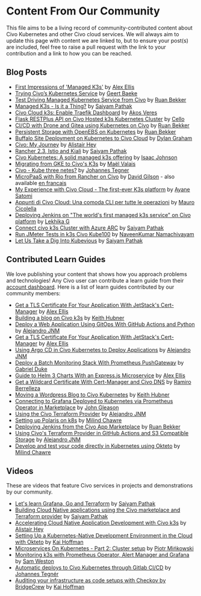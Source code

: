 # Content From Our Community

This file aims to be a living record of community-contributed content about Civo Kubernetes and other Civo cloud services. We will always aim to update this page with content we are linked to, but to ensure your post(s) are included, feel free to raise a pull request with the link to your contribution and a link to how you can be reached.

## Blog Posts
* [First Impressions of 'Managed K3s'](https://rancher.com/blog/2019/first-impressions-managed-k3s/) by [Alex Ellis](https://twitter.com/alexellisuk)
* [Trying Civo’s Kubernetes Service](https://blog.baeke.info/2019/10/28/trying-civos-kubernetes-service/) by [Geert Baeke](https://twitter.com/geertbaeke)
* [Test Driving Managed Kubernetes Service from Civo](https://sysadmins.co.za/test-driving-managed-kubernetes-service-from-civo/) by [Ruan Bekker](https://twitter.com/ruanbekker)
* [Managed K3s - Is it a Thing?](https://medium.com/@SaiyamPathak/managed-k3s-is-it-a-thing-9397799c38a) by [Saiyam Pathak](https://twitter.com/Saiyampathak)
* [Civo Cloud k3s: Enable Traefik Dashboard](https://akos.me/2019/Civo-Cloud-Enable-Traefik-Dashboard/) by [Akos Veres](https://twitter.com/puck)
* [Flask RESTPlus API on Civo Hosted k3s Kubernetes Cluster](https://www.cellerich.ch/2019/11/30/flask-restplus-api-on-civo-hosted-k3s-kubernetes-cluster/) by [Cello](https://www.cellerich.ch/about/)
* [CI/CD with Drone and Gitea using Kubernetes on Civo](https://sysadmins.co.za/ci-cd-with-drone-and-gitea-using-kubernetes-on-civo-post-1/?utm_source=twitter&utm_medium=social&utm_campaign=gitea_drone_twitter) by [Ruan Bekker](https://twitter.com/ruanbekker)
* [Persistent Storage with OpenEBS on Kubernetes](https://sysadmins.co.za/persistent-storage-with-openebs-on-kubernetes/) by [Ruan Bekker](https://twitter.com/ruanbekker)
* [Buffalo Site Deployment on Kubernetes to Civo Cloud](https://grhm.dev/posts/buffalo-deployment-to-civo/) by [Dylan Graham](https://twitter.com/plusplusdylan/)
* [Civo: My Journey](https://blog.heyal.co.uk/civo-my-journey/) by [Alistair Hey](https://twitter.com/alistair_hey)
* [Rancher 2.3, Istio and Kiali](https://rancher.com/blog/2020/rancher-istio-kiali/) by [Saiyam Pathak](https://twitter.com/Saiyampathak)
* [Civo Kubernetes: A solid managed k3s offering](https://freshbrewed.science/civo-k8s-part-1/index.html) by [Isaac Johnson](https://twitter.com/AHEAD_Isaac)
* [Migrating from GKE to Civo's K3s](https://maelvls.dev/from-gke-to-civo-k3s/) by [Maël Valais](https://twitter.com/maelvls)
* [Civo - Kube three netes?](https://jite.eu/2020/5/5/kube-three-netes/) by [Johannes Tegner](https://twitter.com/_JiTe_)
* [MicroPaaS with Rio from Rancher on Civo](https://wetry.tech/micropaas-with-rio-from-rancher-en/) by [David Gilson](https://twitter.com/gilsondavid5) - also available [en francais](https://wetry.tech/micropaas-with-rio-from-rancher/)
* [My Experience with Civo Cloud - The first-ever K3s platform](https://dev.to/sr229/my-experience-with-civo-cloud-the-first-ever-k3s-platform-16nb) by [Ayane Satomi](https://dev.to/sr229)
* [Appunti di Civo Cloud: Una comoda CLI per tutte le operazioni](https://www.emmecilab.net/appunti-di-civo-cloud-una-comoda-cli-per-tutte-le-operazioni/) by [Mauro Cicolella](https://twitter.com/emmecilab)
* [Deploying Jenkins on "The world's first managed k3s service" on Civo platform](https://www.linkedin.com/pulse/deploying-jenkins-worlds-first-managed-k3s-service-civo-goswami/) by [Lekhika G](https://twitter.com/Lekhika__)
* [Connect civo k3s Cluster with Azure ARC](https://hashnode.com/post/connect-civo-k3s-cluster-with-azure-arc-ckcmr5ph200avlis1frgl7lkx) by [Saiyam Pathak](https://twitter.com/Saiyampathak)
* [Run JMeter Tests in k3s Civo Kube100](https://qainsights.com/run-jmeter-tests-in-k3s-civo-kube100/) by [NaveenKumar Namachivayam](https://twitter.com/qainsights)
* [Let Us Take a Dig Into Kubevious](https://saiyampathak.com/let-us-take-a-dig-into-kubevious-ckea9d9r700muxhs19jtr3xr8) by [Saiyam Pathak](https://twitter.com/Saiyampathak)


## Contributed Learn Guides
We love publishing your content that shows how you approach problems and technologies! Any Civo user can contribute a learn guide from their [account dashboard](https://www.civo.com/account/guides). Here is a list of learn guides contributed by our community members:
* [Get a TLS Certificate For Your Application With JetStack's Cert-Manager](https://www.civo.com/learn/get-a-tls-certificate-for-your-application-with-jetstack-s-cert-manager) by [Alex Ellis](https://twitter.com/alexellisuk)
* [Building a blog on Civo k3s](https://www.civo.com/learn/building-a-blog-on-civo-k3s) by [Keith Hubner](https://twitter.com/keithhubner)
* [Deploy a Web Application Using GitOps With GitHub Actions and Python](https://www.civo.com/learn/deploy-a-web-application-using-gitops-with-github-actions-and-python-in-civo) by [Alejandro JNM](https://twitter.com/alejandrojnm)
* [Get a TLS Certificate For Your Application With JetStack's Cert-Manager](https://www.civo.com/learn/get-a-tls-certificate-for-your-application-with-jetstack-s-cert-manager) by [Alex Ellis](https://twitter.com/alexellisuk)
* [Using Argo CD in Civo Kubernetes to Deploy Applications](https://www.civo.com/learn/install-argo-cd-in-k3s-civo-cloud-for-deploy-applications) by [Alejandro JNM](https://twitter.com/alejandrojnm)
* [Deploy a Batch Monitoring Stack With Prometheus PushGateway](https://www.civo.com/learn/deploy-a-batch-monitoring-stack-with-prometheus-pushgateway#introduction) by [Gabriel Duke](https://twitter.com/sudoDuke)
* [Guide to Helm 3 Charts With an Express.js Microservice](https://www.civo.com/learn/guide-to-helm-3-with-an-express-js-microservice) by [Alex Ellis](https://twitter.com/alexellisuk)
* [Get a Wildcard Certificate With Cert-Manager and Civo DNS](https://www.civo.com/learn/get-a-wildcard-certificate-with-cert-manager-and-civo-dns) by [Ramiro Berrelleza](https://twitter.com/rberrelleza)
* [Moving a Wordpress Blog to Civo Kubernetes](https://www.civo.com/learn/moving-wordpress-to-civo-kubernetes) by [Keith Hubner](https://twitter.com/keithhubner)
* [Connecting to Grafana Deployed to Kubernetes via Prometheus Operator in Marketplace](https://www.civo.com/learn/connecting-to-grafana-deployed-to-kubernetes-via-prometheus-operator-in-marketplace) by [John Gleason](https://twitter.com/johnnygtech)
* [Using the Civo Terraform Provider](https://www.civo.com/learn/using-the-civo-terraform-provider) by [Alejandro JNM](https://twitter.com/alejandrojnm)
* [Setting up Polaris on k8s](https://www.civo.com/learn/setting-up-polaris-on-k8s) by [Milind Chawre](https://milindchawre.github.io)
* [Deploying Jenkins from the Civo App Marketplace](https://www.civo.com/learn/deploy-jenkins-from-the-civo-app-marketplace) by [Ruan Bekker](https://twitter.com/ruanbekker)
* [Using Civo's Terraform Provider in GitHub Actions and S3 Compatible Storage](https://www.civo.com/learn/use-the-terraform-provider-of-civo-in-github-actions-and-s3-to-save-the-state) by [Alejandro JNM](https://twitter.com/alejandrojnm)
* [Develop and test your code directly in Kubernetes using Okteto](https://www.civo.com/learn/okteto-a-tool-to-develop-and-test-your-code-directly-in-kubernetes) by [Milind Chawre](https://twitter.com/milindchawre)

## Videos
These are videos that feature Civo services in projects and demonstrations by our community.
* [Let's learn Grafana, Go and Terraform](https://www.youtube.com/watch?v=avxRTZRvJlA) by [Saiyam Pathak](https://twitter.com/Saiyampathak)
* [Building Cloud Native applications using the Civo marketplace and Terraform provider](https://www.youtube.com/watch?v=e5JAo4U7ZD8) by [Saiyam Pathak](https://twitter.com/Saiyampathak)
* [Accelerating Cloud Native Application Development with Civo k3s](https://www.youtube.com/watch?v=K0BoOaXsiIk) by [Alistair Hey](https://twitter.com/alistair_hey)
* [Setting Up a Kubernetes-Native Development Environment in the Cloud with Okteto](https://www.youtube.com/watch?v=hkoO29q7_PI) by [Kai Hoffman](https://twitter.com/kaipmdh)
* [Microservices On Kubernetes - Part 2: Cluster setup](https://www.youtube.com/watch?v=5tndHJXdDkE) by [Piotr Mińkowski](https://twitter.com/piotr_minkowski/)
* [Monitoring k3s with Prometheus Operator, Alert Manager and Grafana](https://www.youtube.com/watch?v=thHzf0fmrFQ) by [Sam Weston](https://twitter.com/followthesam)
* [Automatic deploys to Civo Kubernetes through Gitlab CI/CD](https://www.youtube.com/watch?v=2g5CN9guvFc) by [Johannes Tegnér](https://twitter.com/_JiTe_)
* [Auditing your infrastructure as code setups with Checkov by BridgeCrew](https://www.youtube.com/watch?v=fPVMMrT55pc) by [Kai Hoffman](https://twitter.com/kaipmdh)
